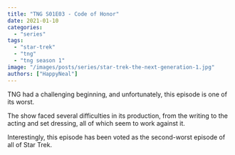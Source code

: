 ```yaml
---
title: "TNG S01E03 - Code of Honor"
date: 2021-01-10
categories:
  - "series"
tags:
  - "star-trek"
  - "tng"
  - "tng season 1"
image: "/images/posts/series/star-trek-the-next-generation-1.jpg"
authors: ["HappyNeal"]
---
```


TNG had a challenging beginning, and unfortunately, this episode is one of its worst.

The show faced several difficulties in its production, from the writing to the acting and set dressing, all of which seem to work against it.

Interestingly, this episode has been voted as the second-worst episode of all of Star Trek.

